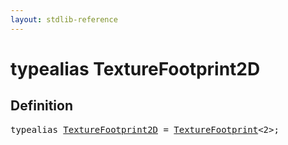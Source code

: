 ```yaml
---
layout: stdlib-reference
---
```


# typealias TextureFootprint2D

## Definition

<pre>
<span class='code_keyword'>typealias</span> <a href="/stdlib-reference/types/TextureFootprint2D" class="code_type">TextureFootprint2D</a> = <a href="/stdlib-reference/types/TextureFootprint/index" class="code_type">TextureFootprint</a>&lt;2&gt;;
</pre>

